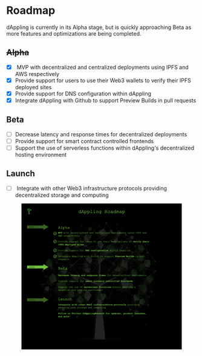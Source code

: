 # Roadmap

dAppling is currently in its Alpha stage, but is quickly approaching Beta as more features and optimizations are being completed.

## ~~Alpha~~

* [x] &#x20;MVP with decentralized and centralized deployments using IPFS and AWS respectively
* [x] Provide support for users to use their Web3 wallets to verify their IPFS deployed sites
* [x] Provide support for DNS configuration within dAppling
* [x] Integrate dAppling with Github to support Preview Builds in pull requests

## Beta

* [ ] Decrease latency and response times for decentralized deployments
* [ ] Provide support for smart contract controlled frontends
* [ ] Support the use of serverless functions within dAppling's decentralized hosting environment

## Launch

* [ ] &#x20;Integrate with other Web3 infrastructure protocols providing decentralized storage and computing

<figure><img src="../.gitbook/assets/image (1).png" alt=""><figcaption></figcaption></figure>
